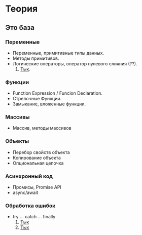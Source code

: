 # Теория

## Это база

### Переменные

- Переменные, примитивные типы данных.
- Методы примитивов.
- Логические операторы, оператор нулевого слияния (??).
  1. [Тык](https://jsbin.com/fefowemapa/edit?js).

### Функции

- Function Expression / Funcion Declaration.
- Стрелочные Функции.
- Замыкание, вложенные функции.

### Массивы

- Массив, методы массивов

### Объекты

- Перебор свойств объекта
- Копирование объекта
- Опциональная цепочка

### Асинхронный код

- Промисы, Promise API
- async/await

### Обработка ошибок

- try ... catch ... finally
  1. [Тык](https://jsbin.com/cubemutuci/edit?js)
  2. [Тык](https://jsbin.com/dotumoyipu/1/edit?js)
